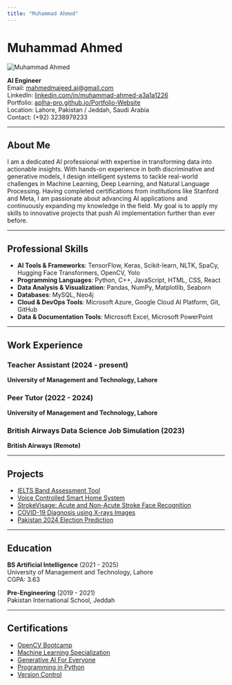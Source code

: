 ```yaml
---
title: "Muhammad Ahmed"
---
```


# Muhammad Ahmed

![Muhammad Ahmed](/uploads/img/dp/m-ahmed-pic.jpeg)


**AI Engineer**  
Email: [mahmedmajeed.ai@gmail.com](mailto:mahmedmajeed.ai@gmail.com)  
LinkedIn: [linkedin.com/in/muhammad-ahmed-a3a1a1226](https://www.linkedin.com/in/muhammad-ahmed-a3a1a1226/)  
Portfolio: [aplha-pro.github.io/Portfolio-Website](https://aplha-pro.github.io/Portfolio-Website/)  
Location: Lahore, Pakistan / Jeddah, Saudi Arabia  
Contact: (+92) 3238979233

---

## About Me

I am a dedicated AI professional with expertise in transforming data into actionable insights. With hands-on experience in both discriminative and generative models, I design intelligent systems to tackle real-world challenges in Machine Learning, Deep Learning, and Natural Language Processing. Having completed certifications from institutions like Stanford and Meta, I am passionate about advancing AI applications and continuously expanding my knowledge in the field. My goal is to apply my skills to innovative projects that push AI implementation further than ever before.

---

## Professional Skills

- **AI Tools & Frameworks**: TensorFlow, Keras, Scikit-learn, NLTK, SpaCy, Hugging Face Transformers, OpenCV, Yolo  
- **Programming Languages**: Python, C++, JavaScript, HTML, CSS, React  
- **Data Analysis & Visualization**: Pandas, NumPy, Matplotlib, Seaborn  
- **Databases**: MySQL, Neo4j  
- **Cloud & DevOps Tools**: Microsoft Azure, Google Cloud AI Platform, Git, GitHub  
- **Data & Documentation Tools**: Microsoft Excel, Microsoft PowerPoint  

---

## Work Experience

### Teacher Assistant (2024 - present)  
**University of Management and Technology, Lahore**  

### Peer Tutor (2022 - 2024)  
**University of Management and Technology, Lahore**  

### British Airways Data Science Job Simulation (2023)  
**British Airways (Remote)**  

---

## Projects

- [IELTS Band Assessment Tool](https://github.com/TheAbdulMuqeet/IELTS-Mock-Test)  
- [Voice Controlled Smart Home System](https://github.com/Aplha-pro/Voice-Controlled-Smart-Home-System)  
- [StrokeVisage: Acute and Non-Acute Stroke Face Recognition](https://github.com/Aplha-pro/StrokeVisage-Acute-and-Non-Acute-Stroke-Face-Recognition)  
- [COVID-19 Diagnosis using X-rays Images](https://github.com/Aplha-pro/Covid-19-Diagnose-using-lungs-X-Rays-and-Pre-trained-Model)  
- [Pakistan 2024 Election Prediction](https://github.com/Aplha-pro/Pakistan-2024-Election-Prediction)

---

## Education

**BS Artificial Intelligence** (2021 - 2025)  
University of Management and Technology, Lahore  
CGPA: 3.63

**Pre-Engineering** (2019 - 2021)  
Pakistan International School, Jeddah  

---

## Certifications

- [OpenCV Bootcamp](https://courses.opencv.org/certificates/91df712bcb1349eda1c689901815cd1e)  
- [Machine Learning Specialization](https://www.coursera.org/account/accomplishments/specialization/HY4ZY996QAJC)  
- [Generative AI For Everyone](https://www.coursera.org/account/accomplishments/verify/NR3CZYTQJUTZ)  
- [Programming in Python](https://www.coursera.org/account/accomplishments/verify/QMCPDACP2H82)  
- [Version Control](https://www.coursera.org/account/accomplishments/verify/LW6JHKSDWXEL)
